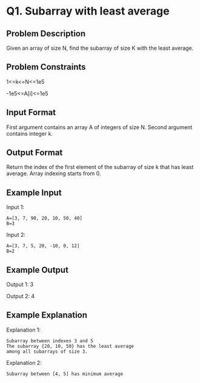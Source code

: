 # Q1. Subarray with least average
## Problem Description
Given an array of size N, find the subarray of size K with the least average.

## Problem Constraints
1<=k<=N<=1e5

-1e5<=A[i]<=1e5


## Input Format
First argument contains an array A of integers of size N.
Second argument contains integer k.

## Output Format
Return the index of the first element of the subarray of size k that has least average.
Array indexing starts from 0.


## Example Input
Input 1:

    A=[3, 7, 90, 20, 10, 50, 40]
    B=3

Input 2:
    
    A=[3, 7, 5, 20, -10, 0, 12]
    B=2


## Example Output
Output 1:
3

Output 2:
4


## Example Explanation
Explanation 1:

    Subarray between indexes 3 and 5
    The subarray {20, 10, 50} has the least average 
    among all subarrays of size 3.

Explanation 2:
    
    Subarray between [4, 5] has minimum average
